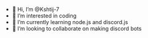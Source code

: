 - 👋 Hi, I’m @Kshtij-7
- 👀 I’m interested in coding
- 🌱 I’m currently learning node.js and discord.js
- 💞️ I’m looking to collaborate on making discord bots

<!---
Kshtij-7/Kshtij-7 is a ✨ special ✨ repository because its `README.md` (this file) appears on your GitHub profile.
You can click the Preview link to take a look at your changes.
--->
